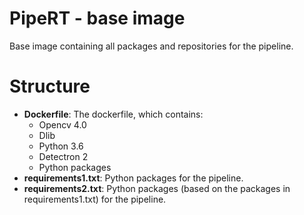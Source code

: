 # PipeRT - base image

Base image containing all packages and repositories for the pipeline.

Structure
=========
- **Dockerfile**: The dockerfile, which contains:
    - Opencv 4.0
    - Dlib
    - Python 3.6
    - Detectron 2
    - Python packages
- **requirements1.txt**: Python packages for the pipeline.
- **requirements2.txt**: Python packages (based on the packages in requirements1.txt) for the pipeline.   